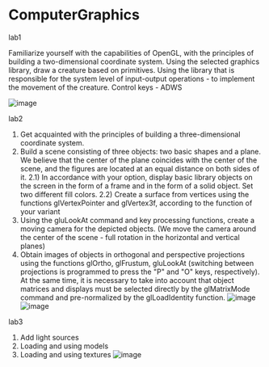 # ComputerGraphics
lab1


Familiarize yourself with the capabilities of OpenGL, with the principles of building a two-dimensional coordinate system. Using the selected graphics library, draw a creature based on primitives. Using the library that is responsible for the system level of input-output operations - to implement the movement of the creature. Control keys - ADWS

![image](https://user-images.githubusercontent.com/76412011/204275390-aec2280d-a463-41a9-b413-dc6468e6203e.png)


lab2
1) Get acquainted with the principles of building a three-dimensional coordinate system.
2) Build a scene consisting of three objects: two basic shapes and a plane. We believe that the center of the plane coincides with the center of the scene, and the figures are located at an equal distance on both sides of it.
2.1) In accordance with your option, display basic library objects on the screen in the form of a frame and in the form of a solid object. Set two different fill colors.
2.2) Create a surface from vertices using the functions glVertexPointer and glVertex3f, according to the function of your variant
3) Using the gluLookAt command and key processing functions, create a moving camera for the depicted objects. (We move the camera around the center of the scene - full rotation in the horizontal and vertical planes)
4) Obtain images of objects in orthogonal and perspective projections using the functions glOrtho, glFrustum, gluLookAt (switching between projections is programmed to press the "P" and "O" keys, respectively).
At the same time, it is necessary to take into account that object matrices and displays must be selected directly by the glMatrixMode command and pre-normalized by the glLoadIdentity function.
![image](https://user-images.githubusercontent.com/76412011/204274613-3a355279-15a2-4727-8979-b9bb75042e1f.png)
![image](https://user-images.githubusercontent.com/76412011/204274714-eee403ec-039b-4559-a1e1-93587d2364a6.png)


lab3
1) Add light sources
2) Loading and using models
3) Loading and using textures
![image](https://user-images.githubusercontent.com/76412011/211675215-7407d17f-52ca-45bf-831c-b913f64e381f.png)
